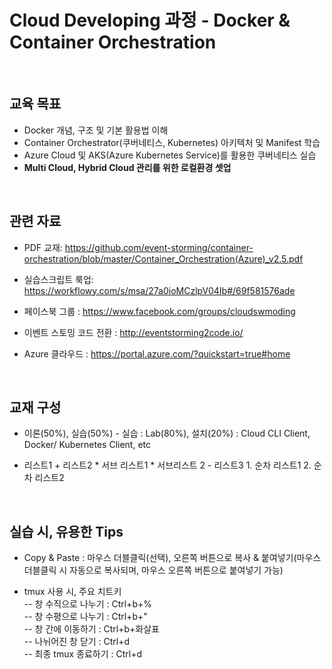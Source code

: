 #  Cloud Developing 과정 - Docker & Container Orchestration

<br/>

## 교육 목표

- Docker 개념, 구조 및 기본 활용법 이해
- Container Orchestrator(쿠버네티스, Kubernetes) 아키텍처 및 Manifest 학습
- Azure Cloud 및 AKS(Azure Kubernetes Service)를 활용한 쿠버네티스 실습
- **Multi Cloud, Hybrid Cloud 관리를 위한 로컬환경 셋업** 

<br/>

## 관련 자료

- PDF 교재: https://github.com/event-storming/container-orchestration/blob/master/Container_Orchestration(Azure)_v2.5.pdf

- 실습스크립트 룩업:
https://workflowy.com/s/msa/27a0ioMCzlpV04Ib#/69f581576ade

- 페이스북 그룹 : 
https://www.facebook.com/groups/cloudswmoding  

- 이벤트 스토밍 코드 전환 : 
http://eventstorming2code.io/  

- Azure 클라우드 : 
https://portal.azure.com/?quickstart=true#home

<br/>

## 교재 구성
* 이론(50%), 실습(50%)
       - 실습 
: Lab(80%), 설치(20%) : Cloud CLI Client, Docker/ Kubernetes Client, etc   

* 리스트1 + 리스트2 * 서브 리스트1 * 서브리스트 2 - 리스트3 1. 순차 리스트1 2. 순차 리스트2

<br/>

## 실습 시, 유용한 Tips
- Copy & Paste : 마우스 더블클릭(선택), 오른쪽 버튼으로 복사 & 붙여넣기(마우스 더블클릭 시 자동으로 복사되며, 마우스 오른쪽 버튼으로 붙여넣기 가능)

- tmux 사용 시, 주요 치트키<br/>
-- 창 수직으로 나누기 : Ctrl+b+% <br/>
-- 창 수평으로 나누기 : Ctrl+b+" <br/>
-- 창 간에 이동하기 : Ctrl+b+화살표 <br/>
-- 나뉘어진 창 닫기 : Ctrl+d <br/>
-- 최종 tmux 종료하기 : Ctrl+d 

       
